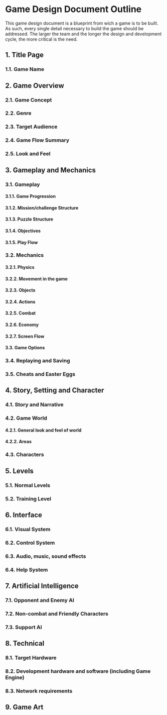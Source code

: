 # Game Design Document Outline

This game design document is a blueprint from wich a game is to be built. As such, every single detail necessary to build the game should be addressed. The larger the team and the longer the design and development cycle, the more critical is the need.


## 1. Title Page   
### 1.1. Game Name
## 2. Game Overview
### 2.1. Game Concept
### 2.2. Genre
### 2.3. Target Audience
### 2.4. Game Flow Summary
### 2.5. Look and Feel
## 3. Gameplay and  Mechanics
### 3.1. Gameplay
#### 3.1.1. Game Progression
#### 3.1.2. Mission/challenge Structure
#### 3.1.3. Puzzle Structure
#### 3.1.4. Objectives
#### 3.1.5. Play Flow
### 3.2. Mechanics
#### 3.2.1. Physics
#### 3.2.2. Movement in the game
#### 3.2.3. Objects
#### 3.2.4. Actions
#### 3.2.5. Combat
#### 3.2.6. Economy
#### 3.2.7. Screen Flow
#### 3.3. Game Options
### 3.4. Replaying and Saving 
### 3.5. Cheats and Easter Eggs
## 4. Story, Setting and Character  
### 4.1. Story and Narrative
### 4.2. Game World
#### 4.2.1. General look and feel of world
#### 4.2.2. Areas
### 4.3. Characters
## 5. Levels
### 5.1. Normal Levels
### 5.2. Training Level
## 6. Interface
### 6.1. Visual System
### 6.2. Control System
### 6.3. Audio, music, sound effects
### 6.4. Help System
## 7. Artificial Intelligence
### 7.1. Opponent  and Enemy AI
### 7.2. Non-combat and Friendly Characters
### 7.3. Support AI
## 8. Technical 
### 8.1. Target Hardware
### 8.2. Development hardware and software (including Game Engine)
### 8.3. Network requirements
## 9. Game Art
